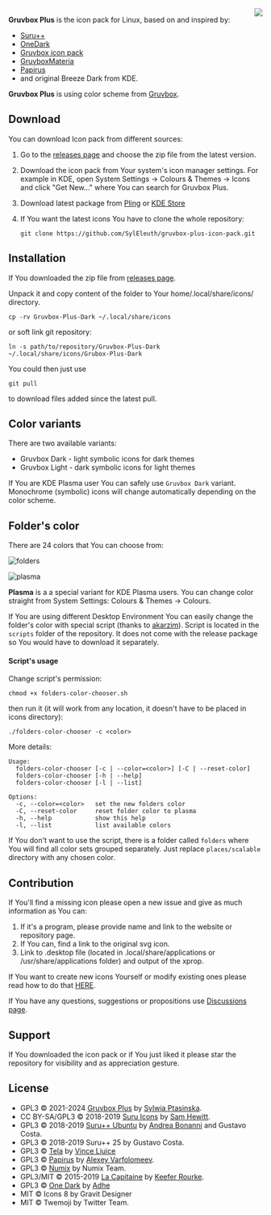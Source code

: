 <!-- ![gruvbox_plus_logo8i](https://github.com/SylEleuth/gruvbox-plus-icon-pack/assets/33354262/a8bdd956-c198-4d7c-abdc-60c22e6c3639) -->

<!-- <br /> -->

<img align="right" src="https://github.com/user-attachments/assets/51b8b510-5e6e-49ac-a952-e3d9e0f49342">

**Gruvbox Plus** is the icon pack for Linux, based on and inspired by:

* [Suru++](https://github.com/gusbemacbe/suru-plus)
* [OneDark](https://github.com/adhec/one-dark-icons)
* [Gruvbox icon pack](https://store.kde.org/p/1327720/)
* [GruvboxMateria](https://github.com/FilipeMCruz/dotfiles/tree/master/current/icons/.local/share/icons/MateriaGruvbox)
* [Papirus](https://github.com/PapirusDevelopmentTeam/papirus-icon-theme)
* and original Breeze Dark from KDE.

**Gruvbox Plus** is using color scheme from [Gruvbox](https://github.com/morhetz/gruvbox).

<!-- <details><summary><b>Showcase:</b></summary> -->
<!-- </details> -->

Download
--------

You can download Icon pack from different sources:

1. Go to the [releases page](https://github.com/SylEleuth/gruvbox-plus-icon-pack/releases) and choose the zip file from the latest version.

2. Download the icon pack from Your system's icon manager settings. For example in KDE, open System Settings -> Colours & Themes -> Icons and click "Get New..." where You can search for Gruvbox Plus.

3. Download latest package from [Pling](https://www.pling.com/p/1961046/) or [KDE Store](https://store.kde.org/p/1961046)

4. If You want the latest icons You have to clone the whole repository:

    ``` git clone https://github.com/SylEleuth/gruvbox-plus-icon-pack.git ```

Installation
------------

If You downloaded the zip file from [releases page](https://github.com/SylEleuth/gruvbox-plus-icon-pack/releases).

Unpack it and copy content of the folder to Your home/.local/share/icons/ directory.

``` cp -rv Gruvbox-Plus-Dark ~/.local/share/icons ```

or soft link git repository:

``` ln -s path/to/repository/Gruvbox-Plus-Dark ~/.local/share/icons/Grubox-Plus-Dark ```

You could then just use

``` git pull ```

to download files added since the latest pull.

<!-- #### Arch User Repository -->
<!-- There are [AUR](https://aur.archlinux.org/) packages, maintained by [Diaoul](https://github.com/Diaoul). -->

<!-- ``` yay -S gruvbox-plus-icon-theme ``` - release version -->

<!-- ``` yay -S gruvbox-plus-icon-theme-git ``` - git version -->

Color variants
--------------

There are two available variants:
- Gruvbox Dark - light symbolic icons for dark themes
- Gruvbox Light - dark symbolic icons for light themes

If You are KDE Plasma user You can safely use `Gruvbox Dark` variant. Monochrome (symbolic) icons
will change automatically depending on the color scheme.

Folder's color
--------------

There are 24 colors that You can choose from:

![folders](https://github.com/user-attachments/assets/962cc3d0-cf1b-45cd-8d9a-60b44c01fd00)

![plasma](https://github.com/user-attachments/assets/ba2b2fd0-54b2-4561-bca3-6c9cf6c02241)

**Plasma** is a a special variant for KDE Plasma users. You can change color straight from System Settings: Colours & Themes -> Colours.

If You are using different Desktop Environment You can easily change the folder's color with special script
(thanks to [akarzim](https://github.com/akarzim)). Script is located in the `scripts` folder
of the repository. It does not come with the release package so You would have to download it separately.

#### Script's usage

Change script's permission:

`chmod +x folders-color-chooser.sh`

then run it (it will work from any location, it doesn't have to be placed in icons directory):

`./folders-color-chooser -c <color>`

More details:

```
Usage:
  folders-color-chooser [-c | --color=<color>] [-C | --reset-color]
  folders-color-chooser [-h | --help]
  folders-color-chooser [-l | --list]

Options:
  -c, --color=<color>   set the new folders color
  -C, --reset-color     reset folder color to plasma
  -h, --help            show this help
  -l, --list            list available colors
```

If You don't want to use the script, there is a folder called `folders` where You will find
all color sets grouped separately. Just replace `places/scalable` directory with any chosen
color.

Contribution
------------

If You'll find a missing icon please open a new issue and give as much information as You can:
1. If it's a program, please provide name and link to the website or repository page.
2. If You can, find a link to the original svg icon.
3. Link to .desktop file (located in .local/share/applications or /usr/share/applications folder) and output of the xprop.

If You want to create new icons Yourself or modify existing ones please read how to do that
[HERE](https://github.com/SylEleuth/gruvbox-plus-icon-pack/tree/master/templates).

If You have any questions, suggestions or propositions use [Discussions page](https://github.com/SylEleuth/gruvbox-plus-icon-pack/discussions).

Support
-------

If You downloaded the icon pack or if You just liked it please star the repository for visibility and as appreciation gesture.

License
-------

* GPL3 © 2021-2024 [Gruvbox Plus](https://github.com/SylEleuth/gruvbox-plus-icon-pack) by [Sylwia Ptasinska](https://github.com/SylEleuth).
* CC BY-SA/GPL3 © 2018-2019 [Suru Icons](https://github.com/snwh/suru-icon-theme) by [Sam Hewitt](https://github.com/snwh).
* GPL3 © 2018-2019 [Suru++ Ubuntu](https://github.com/Bonandry/suru-plus) by [Andrea Bonanni](https://github.com/Bonandry) and Gustavo Costa.
* GPL3 © 2018-2019 Suru++ 25 by Gustavo Costa.
* GPL3 © [Tela](https://github.com/vinceliuice/Tela-icon-theme) by [Vince Liuice](https://github.com/vinceliuice)
* GPL3 © [Papirus](https://github.com/PapirusDevelopmentTeam/) by [Alexey Varfolomeev](https://github.com/varlesh).
* GPL3 © [Numix](https://github.com/numixproject/numix-icon-theme) by Numix Team.
* GPL3/MIT © 2015-2019 [La Capitaine](https://github.com/keeferrourke/la-capitaine-icon-theme) by [Keefer Rourke](https://github.com/keeferrourke).
* GPL3 © [One Dark](https://github.com/adhec/one-dark-icons) by [Adhe](https://github.com/adhec)
* MIT © Icons 8 by Gravit Designer
* MIT © Twemoji by Twitter Team.
